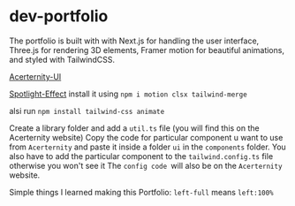 # dev-portfolio
The portfolio is built with with Next.js for handling the user interface, Three.js for rendering 3D elements, Framer motion for beautiful animations, and styled with TailwindCSS.

[Acerternity-UI](https://ui.aceternity.com/)

[Spotlight-Effect](http://ui.aceternity.com/components/spotlight)
install it using `npm i motion clsx tailwind-merge`

alsi run `npm install tailwind-css animate`

Create a library folder and add a `util.ts` file (you will find this on the Acerternity website)
Copy the code for particular component u want to use from `Acerternity` and paste it inside a folder `ui` in the `components` folder.
You also have to add the particular component to the `tailwind.config.ts` file otherwise you won't see it
The `config code `will also be on the `Acerternity` website.

Simple things I learned making this Portfolio:
`left-full` means `left:100%`